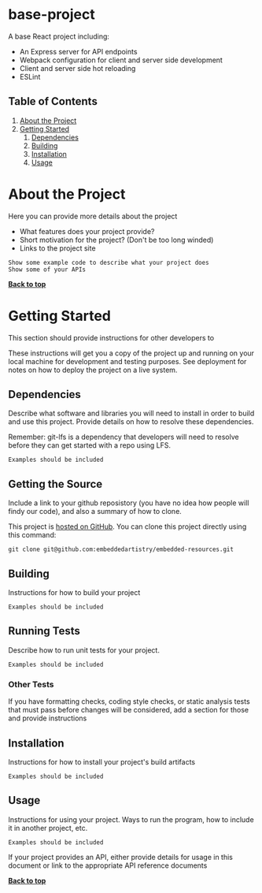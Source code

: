 # base-project

A base React project including:

- An Express server for API endpoints
- Webpack configuration for client and server side development
- Client and server side hot reloading
- ESLint

## Table of Contents

1. [About the Project](#about-the-project)
1. [Getting Started](#getting-started)
   1. [Dependencies](#dependencies)
   1. [Building](#building)
   1. [Installation](#installation)
   1. [Usage](#usage)

# About the Project

Here you can provide more details about the project

- What features does your project provide?
- Short motivation for the project? (Don't be too long winded)
- Links to the project site

```
Show some example code to describe what your project does
Show some of your APIs
```

**[Back to top](#table-of-contents)**

# Getting Started

This section should provide instructions for other developers to

These instructions will get you a copy of the project up and running on your local machine for development and testing purposes. See deployment for notes on how to deploy the project on a live system.

## Dependencies

Describe what software and libraries you will need to install in order to build and use this project. Provide details on how to resolve these dependencies.

Remember: git-lfs is a dependency that developers will need to resolve before they can get started with a repo using LFS.

```
Examples should be included
```

## Getting the Source

Include a link to your github reposistory (you have no idea how people will findy our code), and also a summary of how to clone.

This project is [hosted on GitHub](https://github.com/embeddedartistry/embedded-resources). You can clone this project directly using this command:

```
git clone git@github.com:embeddedartistry/embedded-resources.git
```

## Building

Instructions for how to build your project

```
Examples should be included
```

## Running Tests

Describe how to run unit tests for your project.

```
Examples should be included
```

### Other Tests

If you have formatting checks, coding style checks, or static analysis tests that must pass before changes will be considered, add a section for those and provide instructions

## Installation

Instructions for how to install your project's build artifacts

```
Examples should be included
```

## Usage

Instructions for using your project. Ways to run the program, how to include it in another project, etc.

```
Examples should be included
```

If your project provides an API, either provide details for usage in this document or link to the appropriate API reference documents

**[Back to top](#table-of-contents)**
